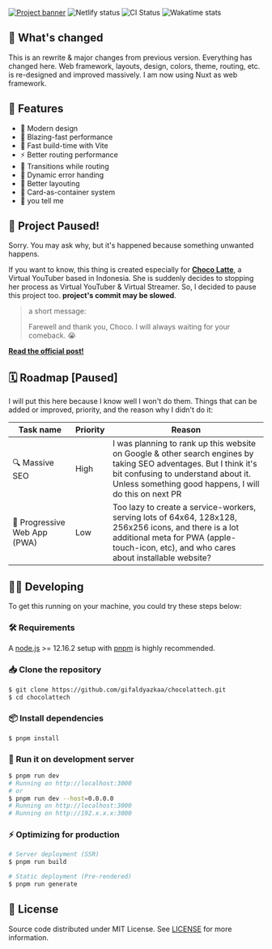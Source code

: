 [![Project banner](https://cdn.hoshiro.space/choco/gh-banner.png)](https://chocolatte.hoshiro.space)
![Netlify status](https://api.netlify.com/api/v1/badges/a02a6f4e-ab85-4ba6-b949-612849ca920a/deploy-status) ![CI Status](https://img.shields.io/github/actions/workflow/status/gifaldyazkaa/chocolattech/lint.yml?label=CI&logo=github-actions&style=flat&labelColor=black) ![Wakatime stats](https://wakatime.com/badge/user/aac434b8-a027-4f92-ac90-e5b2ae48b541/project/73821d0e-fb85-4c7b-9e23-737ab53076e6.svg?style=flat&labelColor=black)

## 🤔 What's changed

This is an rewrite & major changes from previous version. Everything has changed here. Web framework, layouts, design, colors, theme, routing, etc. is re-designed and improved massively. I am now using Nuxt as web framework.

## :gem: Features

-   🎨 Modern design
-   💨 Blazing-fast performance
-   🚀 Fast build-time with Vite
-   ⚡️ Better routing performance
-   🏃️ Transitions while routing
-   🚧 Dynamic error handing
-   🤟 Better layouting
-   🎴 Card-as-container system
-   👀 you tell me

## 🚧 Project Paused!

Sorry. You may ask why, but it's happened because something unwanted happens.

If you want to know, this thing is created especially for [**Choco Latte**](https://youtube.com/@ChocoLatteCh), a Virtual YouTuber based in Indonesia. She is suddenly decides to stopping her process as Virtual YouTuber & Virtual Streamer. So, I decided to pause this project too. **project's commit may be slowed**.

> a short message:
>
> Farewell and thank you, Choco. I will always waiting for your comeback. :sob:

[**Read the official post!**](https://www.facebook.com/catchocolattech/posts/772195144406766)

## 🗓️ Roadmap \[Paused\]

I will put this here because I know well I won't do them. Things that can be added or improved, priority, and the reason why I didn't do it:

| Task name                    | Priority | Reason                                                                                                                                                                                                            |
| ---------------------------- | -------- | ----------------------------------------------------------------------------------------------------------------------------------------------------------------------------------------------------------------- |
| 🔍 Massive SEO               | High     | I was planning to rank up this website on Google & other search engines by taking SEO adventages. But I think it's bit confusing to understand about it. Unless something good happens, I will do this on next PR |
| 📱 Progressive Web App (PWA) | Low      | Too lazy to create a service-workers, serving lots of 64x64, 128x128, 256x256 icons, and there is a lot additional meta for PWA (apple-touch-icon, etc), and who cares about installable website?                 |

## 🧑‍💻️ Developing

To get this running on your machine, you could try these steps below:

### 🛠️ Requirements

A [node.js](https://nodejs.org) >= 12.16.2 setup with [pnpm](https://pnpm.io) is highly recommended.

### 📥️ Clone the repository

```bash
$ git clone https://github.com/gifaldyazkaa/chocolattech.git
$ cd chocolattech
```

### 📦️ Install dependencies

```bash
$ pnpm install
```

### 🏃️ Run it on development server

```bash
$ pnpm run dev
# Running on http://localhost:3000
# or
$ pnpm run dev --host=0.0.0.0
# Running on http://localhost:3000
# Running on http://192.x.x.x:3000
```

### ⚡️ Optimizing for production

```bash
# Server deployment (SSR)
$ pnpm run build

# Static deployment (Pre-rendered)
$ pnpm run generate
```

## 📃️ License

Source code distributed under MIT License. See [LICENSE](./LICENSE) for more information.
